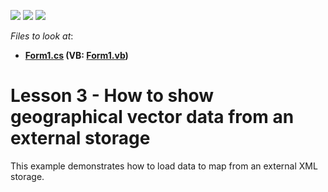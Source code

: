 <!-- default badges list -->
![](https://img.shields.io/endpoint?url=https://codecentral.devexpress.com/api/v1/VersionRange/128576867/16.1.4%2B)
[![](https://img.shields.io/badge/Open_in_DevExpress_Support_Center-FF7200?style=flat-square&logo=DevExpress&logoColor=white)](https://supportcenter.devexpress.com/ticket/details/T174365)
[![](https://img.shields.io/badge/📖_How_to_use_DevExpress_Examples-e9f6fc?style=flat-square)](https://docs.devexpress.com/GeneralInformation/403183)
<!-- default badges end -->
<!-- default file list -->
*Files to look at*:

* **[Form1.cs](./CS/MapLesson3/Form1.cs) (VB: [Form1.vb](./VB/MapLesson3/Form1.vb))**
<!-- default file list end -->
# Lesson 3 - How to show geographical vector data from an external storage


This example demonstrates how to load data to map from an external XML storage.

<br/>


